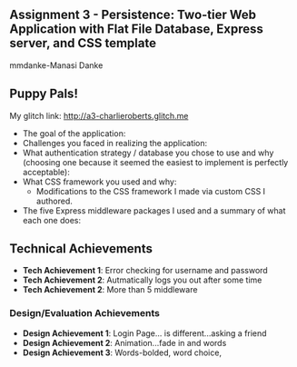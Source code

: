 ## Assignment 3 - Persistence: Two-tier Web Application with Flat File Database, Express server, and CSS template

mmdanke-Manasi Danke

## Puppy Pals!
My glitch link: http://a3-charlieroberts.glitch.me

- The goal of the application:
- Challenges you faced in realizing the application:
- What authentication strategy / database you chose to use and why (choosing one because it seemed the easiest to implement is perfectly acceptable):
- What CSS framework you used and why:
  - Modifications to the CSS framework I made via custom CSS I authored.
- The five Express middleware packages I used and a summary of what each one does:

## Technical Achievements
- **Tech Achievement 1**: Error checking for username and password
- **Tech Achievement 2**: Autmatically logs you out after some time
- **Tech Achievement 2**: More than 5 middleware

### Design/Evaluation Achievements
- **Design Achievement 1**: Login Page... is different...asking a friend
- **Design Achievement 2**: Animation...fade in and words
- **Design Achievement 3**: Words-bolded, word choice,
